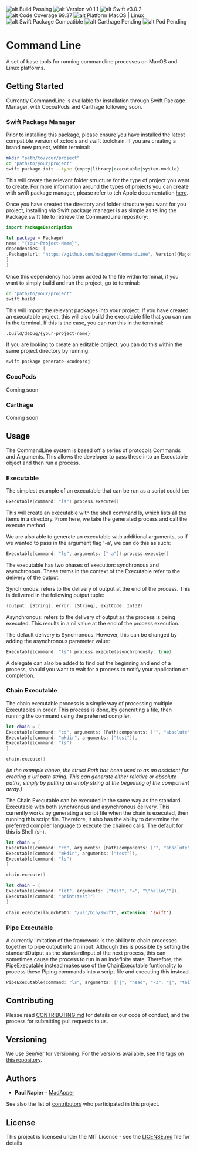![alt Build Passing](https://img.shields.io/badge/Build-Passing-green.svg) ![alt Version v0.1.1](https://img.shields.io/badge/Version-v0.1.1-green.svg)  ![alt Swift v3.0.2](https://img.shields.io/badge/Swift-v3.0.2-green.svg) ![alt Code Coverage 99.37](https://img.shields.io/badge/Code%20Coverage-99.37-green.svg) ![alt Platform MacOS | Linux](https://img.shields.io/badge/Platforms-MacOS%20|%20Linux-green.svg) ![alt Swift Package Compatible](https://img.shields.io/badge/Swift%20Package-Compatible-green.svg) ![alt Carthage Pending](https://img.shields.io/badge/Carthage-Pending-orange.svg) ![alt Pod Pending](https://img.shields.io/badge/Pod-Pending-orange.svg)
# Command Line
A set of base tools for running commandline processes on MacOS and Linux platforms.
## Getting Started
Currently CommandLine is available for installation through Swift Package Manager, with CocoaPods and Carthage following soon.
### Swift Package Manager
Prior to installing this package, please ensure you have installed the latest compatible version of xctools and swift toolchain. If you are creating a brand new project, within terminal:

```sh
mkdir "path/to/your/project"
cd "path/to/your/project"
swift package init --type {empty|library|executable|system-module}
```
This will create the relevant folder structure for the type of project you want to create. For more information around the types of projects you can create with swift package manager, please refer to teh Apple documentation [here](https://github.com/apple/swift-package-manager/tree/master/Documentation).

Once you have created the directory and folder structure you want for you project, installing via Swift package manager is as simple as telling the Package.swift file to retrieve the CommandLine repository:

```swift
import PackageDescription

let package = Package(
name: "{Your-Project-Name}",
dependencies: [
.Package(url: "https://github.com/madapper/CommandLine", Version({Major}, {Minor}, {Patch}))
]
)
```

Once this dependency has been added to the file within terminal, if you want to simply build and run the project, go to terminal:

```sh
cd "path/to/your/project"
swift build
```
This will import the relevant packages into your project. If you have created an executable project, this will also build the executable file that you can run in the terminal. If this is the case, you can run this in the terminal:
```sh
.build/debug/{your-project-name}
```
If you are looking to create an editable project, you can do this within the same project directory by running:
```sh
swift package generate-xcodeproj
```

### CocoPods
Coming soon
### Carthage
Coming soon
## Usage
The CommandLine system is based off a series of protocols Commands and Arguments. This allows the developer to pass these into an Executable object and then run a process.
### Executable
The simplest example of an executable that can be run as a script could be:
```swift
Executable(command: "ls").process.execute()
```
This will create an executable with the shell command ls, which lists all the items in a directory. From here, we take the generated process and call the execute method. 

We are also able to generate an executable with additional arguments, so if we wanted to pass in the argument flag '-a', we can do this as such:
```swift
Executable(command: "ls", arguments: ["-a"]).process.execute()
```
The executable has two phases of execution: synchronous and asynchronous. These terms in the context of the Executable refer to the delivery of the output. 

Synchronous: refers to the delivery of output at the end of the process. This is delivered in the following output tuple:
```swift
(output: [String], error: [String], exitCode: Int32)
```
Asynchronous: refers to the delivery of output as the process is being executed. This results in a nil value at the end of the process execution.

The default delivery is Synchronous. However, this can be changed by adding the asynchronous parameter value:
```swift
Executable(command: "ls").process.execute(asynchronously: true)
```
A delegate can also be added to find out the beginning and end of a process, should you want to wait for a process to notify your application on completion.
### Chain Executable
The chain executable process is a simple way of processing multiple Executables in order. This process is done, by generating a file, then running the command using the preferred compiler. 
```swift
let chain = [
Executable(command: "cd", arguments: [Path(components: ["", "absolute", "path", "to", "folder"])]),
Executable(command: "mkdir", arguments: ["test"]),
Executable(command: "ls")
]

chain.execute()
```
*(In the example above, the struct Path has been used to as an assistant for creating a url path string. This can generate either relative or absolute paths, simply by putting an empty string at the beginning of the component array.)*

The Chain Executable can be executed in the same way as the standard Executable with both synchronous and asynchronous delivery. This currently works by generating a script file when the chain is executed, then running this script file. Therefore, it also has the ability to determine the preferred compiler language to execute the chained calls. The default for this is Shell (sh).

```swift
let chain = [
Executable(command: "cd", arguments: [Path(components: ["", "absolute", "path", "to", "folder"])]),
Executable(command: "mkdir", arguments: ["test"]),
Executable(command: "ls")
]

chain.execute()
```
```swift
let chain = [
Executable(command: "let", arguments: ["test", "=", "\"hello\""]),
Executable(command: "print(test)")
]

chain.execute(launchPath: "/usr/bin/swift", extension: "swift")
```
### Pipe Executable
A currently limitation of the framework is the ability to chain processes together to pipe output into an input. Although this is possible by setting the standardOutput as the standardInput of the next process, this can sometimes cause the process to run in an indefinite state. Therefore, the PipeExecutable instead makes use of the ChainExecutable funtionality to process these Piping commands into a script file and executing this instead.
```swift
PipeExecutable(command: "ls", arguments: ["|", "head", "-3", "|", "tail", "-1"]).execute()
```
## Contributing
Please read [CONTRIBUTING.md](CONTRIBUTING.md) for details on our code of conduct, and the process for submitting pull requests to us.
## Versioning
We use [SemVer](http://semver.org/) for versioning. For the versions available, see the [tags on this repository](https://github.com/your/project/tags). 
## Authors
* **Paul Napier** - [MadApper](https://github.com/madapper)

See also the list of [contributors](https://github.com/madapper/commandline/contributors) who participated in this project.

## License
This project is licensed under the MIT License - see the [LICENSE.md](LICENSE.md) file for details
